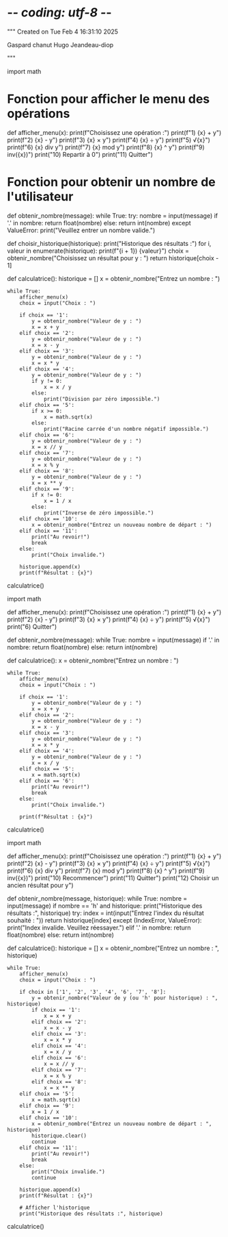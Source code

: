 # -*- coding: utf-8 -*-
"""
Created on Tue Feb  4 16:31:10 2025

Gaspard chanut
Hugo Jeandeau-diop

"""

import math

# Fonction pour afficher le menu des opérations
def afficher_menu(x):
    print(f"Choisissez une opération :")
    print(f"1) {x} + y")
    print(f"2) {x} - y")
    print(f"3) {x} × y")
    print(f"4) {x} ÷ y")
    print(f"5) √{x}")
    print(f"6) {x} div y")
    print(f"7) {x} mod y")
    print(f"8) {x} ^ y")
    print(f"9) inv({x})")
    print("10) Repartir à 0")
    print("11) Quitter")

# Fonction pour obtenir un nombre de l'utilisateur
def obtenir_nombre(message):
    while True:
        try:
            nombre = input(message)
            if '.' in nombre:
                return float(nombre)
            else:
                return int(nombre)
        except ValueError:
            print("Veuillez entrer un nombre valide.")

def choisir_historique(historique):
    print("Historique des résultats :")
    for i, valeur in enumerate(historique):
        print(f"{i + 1}) {valeur}")
    choix = obtenir_nombre("Choisissez un résultat pour y : ")
    return historique[choix - 1]

def calculatrice():
    historique = []
    x = obtenir_nombre("Entrez un nombre : ")
    
    while True:
        afficher_menu(x)
        choix = input("Choix : ")
        
        if choix == '1':
            y = obtenir_nombre("Valeur de y : ")
            x = x + y
        elif choix == '2':
            y = obtenir_nombre("Valeur de y : ")
            x = x - y
        elif choix == '3':
            y = obtenir_nombre("Valeur de y : ")
            x = x * y
        elif choix == '4':
            y = obtenir_nombre("Valeur de y : ")
            if y != 0:
                x = x / y
            else:
                print("Division par zéro impossible.")
        elif choix == '5':
            if x >= 0:
                x = math.sqrt(x)
            else:
                print("Racine carrée d'un nombre négatif impossible.")
        elif choix == '6':
            y = obtenir_nombre("Valeur de y : ")
            x = x // y
        elif choix == '7':
            y = obtenir_nombre("Valeur de y : ")
            x = x % y
        elif choix == '8':
            y = obtenir_nombre("Valeur de y : ")
            x = x ** y
        elif choix == '9':
            if x != 0:
                x = 1 / x
            else:
                print("Inverse de zéro impossible.")
        elif choix == '10':
            x = obtenir_nombre("Entrez un nouveau nombre de départ : ")
        elif choix == '11':
            print("Au revoir!")
            break
        else:
            print("Choix invalide.")
        
        historique.append(x)
        print(f"Résultat : {x}")

calculatrice()
















import math

def afficher_menu(x):
    print(f"Choisissez une opération :")
    print(f"1) {x} + y")
    print(f"2) {x} - y")
    print(f"3) {x} × y")
    print(f"4) {x} ÷ y")
    print(f"5) √{x}")
    print("6) Quitter")

def obtenir_nombre(message):
    while True:
            nombre = input(message)
            if '.' in nombre:
                return float(nombre)
            else:
                return int(nombre)

def calculatrice():
    x = obtenir_nombre("Entrez un nombre : ")
    
    while True:
        afficher_menu(x)
        choix = input("Choix : ")
        
        if choix == '1':
            y = obtenir_nombre("Valeur de y : ")
            x = x + y
        elif choix == '2':
            y = obtenir_nombre("Valeur de y : ")
            x = x - y
        elif choix == '3':
            y = obtenir_nombre("Valeur de y : ")
            x = x * y
        elif choix == '4':
            y = obtenir_nombre("Valeur de y : ")
            x = x / y
        elif choix == '5':
            x = math.sqrt(x)
        elif choix == '6':
            print("Au revoir!")
            break
        else:
            print("Choix invalide.")
        
        print(f"Résultat : {x}")

calculatrice()



import math

def afficher_menu(x):
    print(f"Choisissez une opération :")
    print(f"1) {x} + y")
    print(f"2) {x} - y")
    print(f"3) {x} × y")
    print(f"4) {x} ÷ y")
    print(f"5) √{x}")
    print(f"6) {x} div y")
    print(f"7) {x} mod y")
    print(f"8) {x} ^ y")
    print(f"9) inv({x})")
    print("10) Recommencer")
    print("11) Quitter")
    print("12) Choisir un ancien résultat pour y")

def obtenir_nombre(message, historique):
    while True:
        nombre = input(message)
        if nombre == 'h' and historique:
            print("Historique des résultats :", historique)
            try:
                index = int(input("Entrez l'index du résultat souhaité : "))
                return historique[index]
            except (IndexError, ValueError):
                print("Index invalide. Veuillez réessayer.")
        elif '.' in nombre:
            return float(nombre)
        else:
            return int(nombre)

def calculatrice():
    historique = []
    x = obtenir_nombre("Entrez un nombre : ", historique)
    
    while True:
        afficher_menu(x)
        choix = input("Choix : ")
        
        if choix in ['1', '2', '3', '4', '6', '7', '8']:
            y = obtenir_nombre("Valeur de y (ou 'h' pour historique) : ", historique)
            if choix == '1':
                x = x + y
            elif choix == '2':
                x = x - y
            elif choix == '3':
                x = x * y
            elif choix == '4':
                x = x / y
            elif choix == '6':
                x = x // y
            elif choix == '7':
                x = x % y
            elif choix == '8':
                x = x ** y
        elif choix == '5':
            x = math.sqrt(x)
        elif choix == '9':
            x = 1 / x
        elif choix == '10':
            x = obtenir_nombre("Entrez un nouveau nombre de départ : ", historique)
            historique.clear()
            continue
        elif choix == '11':
            print("Au revoir!")
            break
        else:
            print("Choix invalide.")
            continue
        
        historique.append(x)
        print(f"Résultat : {x}")
        
        # Afficher l'historique
        print("Historique des résultats :", historique)

calculatrice()


